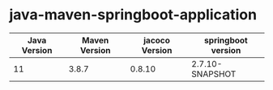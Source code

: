 # java-maven-springboot-application

|Java Version   |Maven Version |jacoco Version |springboot version|
|-----------    |-----------    |-----------    |-----------    |
|11|3.8.7|0.8.10|2.7.10-SNAPSHOT|
